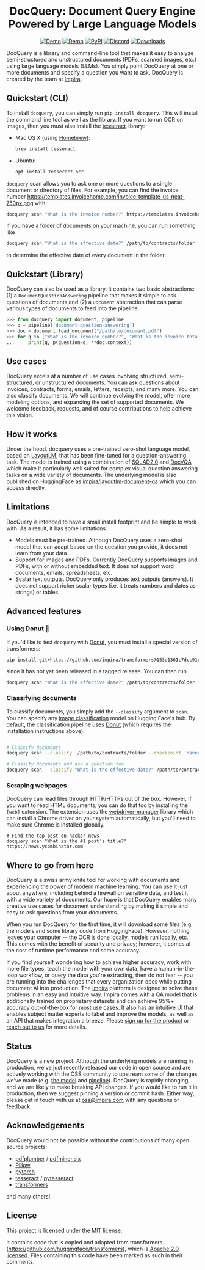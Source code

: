 <div align="center">

# DocQuery: Document Query Engine Powered by Large Language Models

[![Demo](https://img.shields.io/badge/Demo-Gradio-brightgreen)](https://huggingface.co/spaces/impira/docquery)
[![Demo](https://img.shields.io/badge/Demo-Colab-orange)](https://github.com/impira/docquery/blob/main/docquery_example.ipynb)
[![PyPI](https://img.shields.io/pypi/v/docquery?color=green&label=pip%20install%20docquery)](https://pepy.tech/project/docquery)
[![Discord](https://img.shields.io/discord/1015684761471160402?label=Chat)](https://discord.com/invite/Sxu4qWCM)
[![Downloads](https://static.pepy.tech/personalized-badge/docquery?period=total&units=international_system&left_color=grey&right_color=green&left_text=Downloads)](https://pepy.tech/project/docquery)

</div>

DocQuery is a library and command-line tool that makes it easy to analyze semi-structured and unstructured documents (PDFs, scanned
images, etc.) using large language models (LLMs). You simply point DocQuery at one or more documents and specify a
question you want to ask. DocQuery is created by the team at [Impira](https://impira.com?utm_source=github&utm_medium=referral&utm_campaign=docquery).

## Quickstart (CLI)

To install `docquery`, you can simply run `pip install docquery`. This will install the command line tool as well as the library.
If you want to run OCR on images, then you must also install the [tesseract](https://github.com/tesseract-ocr/tesseract) library:

- Mac OS X (using [Homebrew](https://brew.sh/)):

  ```sh
  brew install tesseract
  ```

- Ubuntu:

  ```sh
  apt install tesseract-ocr
  ```

`docquery` scan allows you to ask one or more questions to a single document or directory of files. For example, you can
find the invoice number <https://templates.invoicehome.com/invoice-template-us-neat-750px.png> with:

```bash
docquery scan "What is the invoice number?" https://templates.invoicehome.com/invoice-template-us-neat-750px.png
```

If you have a folder of documents on your machine, you can run something like

```bash
docquery scan "What is the effective date?" /path/to/contracts/folder
```

to determine the effective date of every document in the folder.

## Quickstart (Library)

DocQuery can also be used as a library. It contains two basic abstractions: (1) a `DocumentQuestionAnswering` pipeline
that makes it simple to ask questions of documents and (2) a `Document` abstraction that can parse various types of documents
to feed into the pipeline.

```python
>>> from docquery import document, pipeline
>>> p = pipeline('document-question-answering')
>>> doc = document.load_document("/path/to/document.pdf")
>>> for q in ["What is the invoice number?", "What is the invoice total?"]:
...     print(q, p(question=q, **doc.context))
```

## Use cases

DocQuery excels at a number of use cases involving structured, semi-structured, or unstructured documents. You can ask questions about
invoices, contracts, forms, emails, letters, receipts, and many more. You can also classify documents. We will continue evolving the model,
offer more modeling options, and expanding the set of supported documents. We welcome feedback, requests, and of course contributions to
help achieve this vision.

## How it works

Under the hood, docquery uses a pre-trained zero-shot language model, based on [LayoutLM](https://arxiv.org/abs/1912.13318), that has been
fine-tuned for a question-answering task. The model is trained using a combination of [SQuAD2.0](https://rajpurkar.github.io/SQuAD-explorer/)
and [DocVQA](https://rrc.cvc.uab.es/?ch=17) which make it particularly well suited for complex visual question answering tasks on
a wide variety of documents. The underlying model is also published on HuggingFace as [impira/layoutlm-document-qa](https://huggingface.co/impira/layoutlm-document-qa)
which you can access directly.

## Limitations

DocQuery is intended to have a small install footprint and be simple to work with. As a result, it has some limitations:

- Models must be pre-trained. Although DocQuery uses a zero-shot model that can adapt based on the question you provide, it does not learn from your data.
- Support for images and PDFs. Currently DocQuery supports images and PDFs, with or without embedded text. It does not support word documents, emails, spreadsheets, etc.
- Scalar text outputs. DocQuery only produces text outputs (answers). It does not support richer scalar types (i.e. it treats numbers and dates as strings) or tables.

## Advanced features

### Using Donut 🍩

If you'd like to test `docquery` with [Donut](https://arxiv.org/abs/2111.15664), you must install a special version of transformers:

```bash
pip install git+https://github.com/impira/transformers@153d1361c7dcc91c7735cae73e1f594cfcab3e21
```

since it has not yet been released in a tagged release. You can then run

```bash
docquery scan "What is the effective date?" /path/to/contracts/folder --checkpoint 'naver-clova-ix/donut-base-finetuned-docvqa'
```

### Classifying documents

To classify documents, you simply add the `--classify` argument to `scan`. You can specify any [image classification](https://huggingface.co/models?pipeline_tag=image-classification&sort=downloads)
model on Hugging Face's hub. By default, the classification pipeline uses [Donut](https://huggingface.co/spaces/nielsr/donut-rvlcdip) (which requires
the installation instructions above):

```bash

# Classify documents
docquery scan --classify  /path/to/contracts/folder --checkpoint 'naver-clova-ix/donut-base-finetuned-docvqa'

# Classify documents and ask a question too
docquery scan --classify "What is the effective date?" /path/to/contracts/folder --checkpoint 'naver-clova-ix/donut-base-finetuned-docvqa'
```

### Scraping webpages

DocQuery can read files through HTTP/HTTPs out of the box. However, if you want to read HTML documents, you can do that too by installing the
`[web]` extension. The extension uses the [webdriver-manager](https://pypi.org/project/webdriver-manager/) library which can install a Chrome
driver on your system automatically, but you'll need to make sure Chrome is installed globally.

```
# Find the top post on hacker news
docquery scan "What is the #1 post's title?" https://news.ycombinator.com
```

## Where to go from here

DocQuery is a swiss army knife tool for working with documents and experiencing the power of modern machine learning. You can use it
just about anywhere, including behind a firewall on sensitive data, and test it with a wide variety of documents. Our hope is that
DocQuery enables many creative use cases for document understanding by making it simple and easy to ask questions from your documents.

When you run DocQuery for the first time, it will download some files (e.g. the models and some library code from HuggingFace). However,
nothing leaves your computer -- the OCR is done locally, models run locally, etc. This comes with the benefit of security and privacy;
however, it comes at the cost of runtime performance and some accuracy.

If you find yourself wondering how to achieve higher accuracy, work with more file types, teach the model with your own data, have
a human-in-the-loop workflow, or query the data you're extracting, then do not fear -- you are running into the challenges that
every organization does while putting document AI into production. The [Impira](https://www.impira.com/) platform is designed to
solve these problems in an easy and intuitive way. Impira comes with a QA model that is additionally trained on proprietary datasets
and can achieve 95%+ accuracy out-of-the-box for most use cases. It also has an intuitive UI that enables subject matter experts to label
and improve the models, as well as an API that makes integration a breeze. Please [sign up for the product](https://www.impira.com/signup) or
[reach out to us](info@impira.com) for more details.

## Status

DocQuery is a new project. Although the underlying models are running in production, we've just recently released our code in open source
and are actively working with the OSS community to upstream some of the changes we've made (e.g. [the model](https://github.com/huggingface/transformers/pull/18407)
and [pipeline](https://github.com/huggingface/transformers/pull/18414)). DocQuery is rapidly changing, and we are likely to make breaking
API changes. If you would like to run it in production, then we suggest pinning a version or commit hash. Either way, please get in touch
with us at [oss@impira.com](mailto:oss@impira.com) with any questions or feedback.

## Acknowledgements

DocQuery would not be possible without the contributions of many open source projects:

- [pdfplumber](https://github.com/jsvine/pdfplumber) / [pdfminer.six](https://github.com/pdfminer/pdfminer.six)
- [Pillow](https://pillow.readthedocs.io/en/stable/)
- [pytorch](https://pytorch.org/)
- [tesseract](https://github.com/tesseract-ocr/tesseract) / [pytesseract](https://pypi.org/project/pytesseract/)
- [transformers](https://github.com/impira/transformers)

and many others!

## License

This project is licensed under the [MIT license](LICENSE).

It contains code that is copied and adapted from transformers (<https://github.com/huggingface/transformers>),
which is [Apache 2.0 licensed](http://www.apache.org/licenses/LICENSE-2.0). Files containing this code have
been marked as such in their comments.

